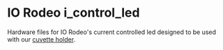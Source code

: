 # IO Rodeo i_control_led 

Hardware files for IO Rodeo's current controlled led designed to be used with
our [cuvette holder](https://github.com/iorodeo/cuvette_holder).



